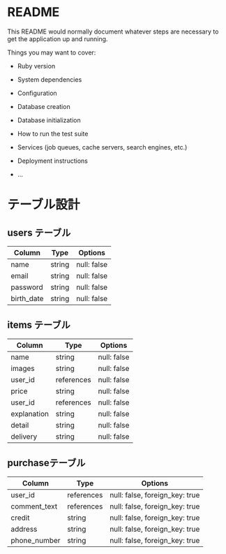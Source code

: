 # README

This README would normally document whatever steps are necessary to get the
application up and running.

Things you may want to cover:

* Ruby version

* System dependencies

* Configuration

* Database creation

* Database initialization

* How to run the test suite

* Services (job queues, cache servers, search engines, etc.)

* Deployment instructions

* ...

# テーブル設計

## users テーブル


| Column     | Type   | Options     |
| --------   | ------ | ----------- |
| name       | string | null: false |
| email      | string | null: false |
| password   | string | null: false |
| birth_date | string | null: false |

## items テーブル

| Column     | Type       | Options     |
| ------     | ------     | ----------- |
| name       | string     | null: false |
| images     | string     | null: false |
|user_id     | references | null: false |
| price      | string     | null: false |
|user_id     | references | null: false |
|explanation | string     | null: false |
|detail      | string     | null: false |
|delivery    | string     | null: false |


## purchaseテーブル

| Column        | Type       | Options                        |
| ------        | ---------- | ------------------------------ |
| user_id       | references | null: false, foreign_key: true |
| comment_text  | references | null: false, foreign_key: true |
| credit        | string     | null: false, foreign_key: true |
| address       | string     | null: false, foreign_key: true |                                       
| phone_number  | string     | null: false, foreign_key: true |

